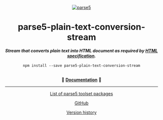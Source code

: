 <p align="center">
    <a href="https://github.com/inikulin/parse5">
        <img src="https://raw.github.com/inikulin/parse5/master/media/logo.png" alt="parse5" />
    </a>
</p>

<div align="center">
<h1>parse5-plain-text-conversion-stream</h1>
<i><b>Stream that converts plain text into HTML document as required by <a href="https://html.spec.whatwg.org/#read-text">HTML specification</a>.</b></i>
</div>
<br>

<div align="center">
<code>npm install --save parse5-plain-text-conversion-stream</code>
</div>
<br>


<p align="center">
  📖 <a href="https://github.com/inikulin/parse5/tree/master/packages/parse5-plain-text-conversion-stream/docs/index.md"><b>Documentation</b></a> 📖
</p>

---

<p align="center">
  <a href="https://github.com/inikulin/parse5/tree/master/docs/list-of-packages.md">List of parse5 toolset packages</a>
</p>

<p align="center">
    <a href="https://github.com/inikulin/parse5">GitHub</a>
</p>

<p align="center">
    <a href="hhttps://github.com/inikulin/parse5/tree/master/docs/version-history.md">Version history</a>
</p>

